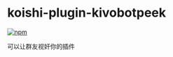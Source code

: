 # koishi-plugin-kivobotpeek

[![npm](https://img.shields.io/npm/v/koishi-plugin-kivobotpeek?style=flat-square)](https://www.npmjs.com/package/koishi-plugin-kivobotpeek)

可以让群友视奸你的插件

